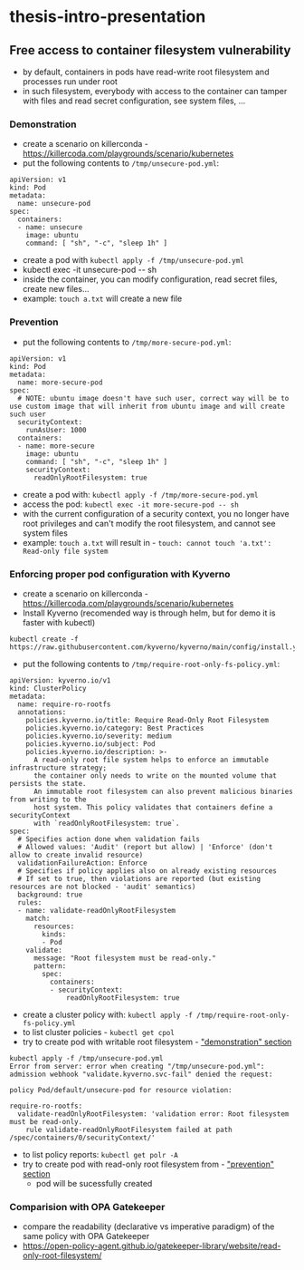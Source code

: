 # thesis-intro-presentation

## Free access to container filesystem vulnerability
- by default, containers in pods have read-write root filesystem and processes run under root
- in such filesystem, everybody with access to the container can tamper with files and read secret configuration, see system files, ...

### Demonstration
- create a scenario on killerconda - https://killercoda.com/playgrounds/scenario/kubernetes
- put the following contents to `/tmp/unsecure-pod.yml`:
```
apiVersion: v1
kind: Pod
metadata:
  name: unsecure-pod
spec:
  containers:
  - name: unsecure            
    image: ubuntu
    command: [ "sh", "-c", "sleep 1h" ]
```
- create a pod with `kubectl apply -f /tmp/unsecure-pod.yml`
- kubectl exec -it unsecure-pod  -- sh
- inside the container, you can modify configuration, read secret files, create new files...
- example: `touch a.txt` will create a new file

### Prevention
- put the following contents to `/tmp/more-secure-pod.yml`:
```
apiVersion: v1
kind: Pod
metadata:
  name: more-secure-pod
spec:
  # NOTE: ubuntu image doesn't have such user, correct way will be to use custom image that will inherit from ubuntu image and will create such user
  securityContext:
    runAsUser: 1000
  containers:
  - name: more-secure
    image: ubuntu
    command: [ "sh", "-c", "sleep 1h" ]
    securityContext:
      readOnlyRootFilesystem: true
```
- create a pod with: `kubectl apply -f /tmp/more-secure-pod.yml`
- access the pod: `kubectl exec -it more-secure-pod -- sh`
- with the current configuration of a security context, you no longer have root privileges and can't modify the root filesystem, and cannot see system files
- example: `touch a.txt` will result in - `touch: cannot touch 'a.txt': Read-only file system`

### Enforcing proper pod configuration with Kyverno
- create a scenario on killerconda - https://killercoda.com/playgrounds/scenario/kubernetes
- Install Kyverno (recomended way is through helm, but for demo it is faster with kubectl)
```
kubectl create -f https://raw.githubusercontent.com/kyverno/kyverno/main/config/install.yaml
```
- put the following contents to `/tmp/require-root-only-fs-policy.yml`:
```
apiVersion: kyverno.io/v1
kind: ClusterPolicy
metadata:
  name: require-ro-rootfs
  annotations:
    policies.kyverno.io/title: Require Read-Only Root Filesystem
    policies.kyverno.io/category: Best Practices
    policies.kyverno.io/severity: medium
    policies.kyverno.io/subject: Pod
    policies.kyverno.io/description: >-
      A read-only root file system helps to enforce an immutable infrastructure strategy;
      the container only needs to write on the mounted volume that persists the state.
      An immutable root filesystem can also prevent malicious binaries from writing to the
      host system. This policy validates that containers define a securityContext
      with `readOnlyRootFilesystem: true`.
spec:
  # Specifies action done when validation fails
  # Allowed values: 'Audit' (report but allow) | 'Enforce' (don't allow to create invalid resource)
  validationFailureAction: Enforce
  # Specifies if policy applies also on already existing resources
  # If set to true, then violations are reported (but existing resources are not blocked - 'audit' semantics)
  background: true
  rules:
  - name: validate-readOnlyRootFilesystem
    match:
      resources:
        kinds:
        - Pod
    validate:
      message: "Root filesystem must be read-only."
      pattern:
        spec:
          containers:
          - securityContext:
              readOnlyRootFilesystem: true
```
- create a cluster policy with: `kubectl apply -f /tmp/require-root-only-fs-policy.yml`
- to list cluster policies - `kubectl get cpol`
- try to create pod with writable root filesystem - ["demonstration" section](#demonstration)
```
kubectl apply -f /tmp/unsecure-pod.yml
Error from server: error when creating "/tmp/unsecure-pod.yml": admission webhook "validate.kyverno.svc-fail" denied the request: 

policy Pod/default/unsecure-pod for resource violation: 

require-ro-rootfs:
  validate-readOnlyRootFilesystem: 'validation error: Root filesystem must be read-only.
    rule validate-readOnlyRootFilesystem failed at path /spec/containers/0/securityContext/'
```
- to list policy reports: `kubectl get polr -A`
- try to create pod with read-only root filesystem from - ["prevention" section](#prevention)
  - pod will be sucessfully created

### Comparision with OPA Gatekeeper
- compare the readability (declarative vs imperative paradigm) of the same policy with OPA Gatekeeper
- https://open-policy-agent.github.io/gatekeeper-library/website/read-only-root-filesystem/